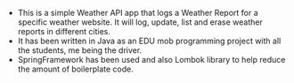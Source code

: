 - This is a simple Weather API app that logs a Weather Report for a specific weather website. It will log, update, list and erase weather reports in different cities.
- It has been written in Java as an EDU mob programming project with all the students, me being the driver.
- SpringFramework has been used and also Lombok library to help reduce the amount of boilerplate code.